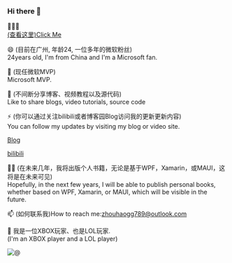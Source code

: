 ### Hi there 👋

🚀🚀🚀  
[(查看这里)Click Me](https://github.com/HenJigg/CHINA.NET-)

😄 (目前在广州, 年龄24, 一位多年的微软粉丝)  
24years old, I'm from China and I'm a Microsoft fan.

🔭 (现任微软MVP)  
Microsoft MVP.

🌱 (不间断分享博客、视频教程以及源代码)  
Like to share blogs, video tutorials, source code

⚡ (你可以通过关注bilibili或者博客园Blog访问我的更新更新内容)  
You can follow my updates by visiting my blog or video site.

[Blog](https://www.cnblogs.com/zh7791/)                

[bilibili](https://space.bilibili.com/32497462)

👼🏻 (在未来几年，我将出版个人书籍，无论是基于WPF，Xamarin，或MAUI，这将是在未来可见)  
Hopefully, in the next few years, I will be able to publish personal books, whether based on WPF, Xamarin, or MAUI, which will be visible in the future.

📫 (如何联系我)How to reach me:zhouhaogg789@outlook.com

👾 我是一位XBOX玩家、也是LOL玩家.  
(I'm an XBOX player and a LOL player)

![@](https://github-readme-stats.vercel.app/api?username=henjigg&show_icons=true)
